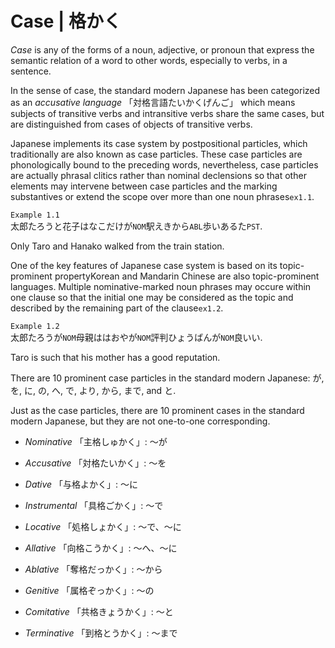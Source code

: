# Case | 格かく

_Case_ is any of the forms of a noun, adjective, or pronoun that express
the semantic relation of a word to other words, especially to verbs, in
a sentence.

In the sense of case, the standard modern Japanese has been categorized
as an _accusative language_ 「対格言語たいかくげんご」 which means subjects of
transitive verbs and intransitive verbs share the same cases, but are
distinguished from cases of objects of transitive verbs.

Japanese implements its case system by postpositional particles, which
traditionally are also known as case particles. These case particles are
phonologically bound to the preceding words, nevertheless, case
particles are actually phrasal clitics rather than nominal declensions
so that other elements may intervene between case particles and the
marking substantives or extend the scope over more than one noun
phrases`ex1.1`.

`Example 1.1`                                       
太郎たろうと花子はなこだけが`NOM`駅えきから`ABL`歩いあるた`PST`.            
                                                    
 Only Taro and Hanako walked from the train station.

One of the key features of Japanese case system is based on its
topic-prominent propertyKorean and Mandarin Chinese are also
topic-prominent languages. Multiple nominative-marked noun phrases may
occure within one clause so that the initial one may be considered as
the topic and described by the remaining part of the clause`ex1.2`.

`Example 1.2`                                       
太郎たろうが`NOM`母親ははおやが`NOM`評判ひょうばんが`NOM`良いい.            
                                                    
 Taro is such that his mother has a good reputation.

There are 10 prominent case particles in the standard modern Japanese:
が, を, に, の, へ, で, より, から, まで, and と.

Just as the case particles, there are 10 prominent cases in the standard
modern Japanese, but they are not one-to-one corresponding.

* _Nominative_ 「主格しゅかく」: 〜が

* _Accusative_ 「対格たいかく」: 〜を

* _Dative_ 「与格よかく」: 〜に

* _Instrumental_ 「具格ごかく」: 〜で

* _Locative_ 「処格しょかく」: 〜で、〜に

* _Allative_ 「向格こうかく」: 〜へ、〜に

* _Ablative_ 「奪格だっかく」: 〜から

* _Genitive_ 「属格ぞっかく」: 〜の

* _Comitative_ 「共格きょうかく」: 〜と

* _Terminative_ 「到格とうかく」: 〜まで
